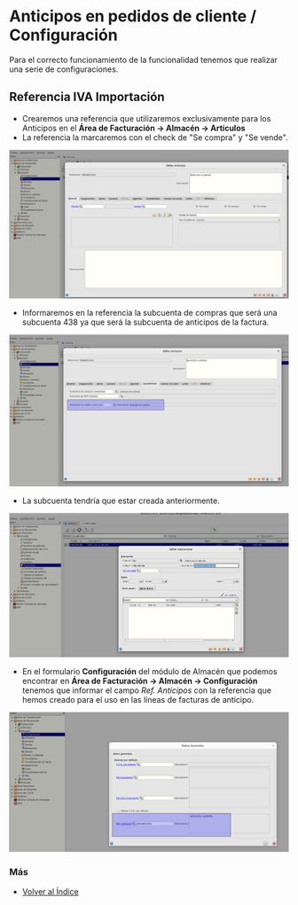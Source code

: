 # Anticipos en pedidos de cliente / Configuración

Para el correcto funcionamiento de la funcionalidad tenemos que realizar una serie de configuraciones.

## Referencia IVA Importación
- Crearemos una referencia que utilizaremos exclusivamente para los Anticipos en el **Área de Facturación -> Almacén -> Artículos**
- La referencia la marcaremos con el check de "Se compra" y "Se vende".

![Referencia anticipos](./img/formarticulos1.png)

- Informaremos en la referencia la subcuenta de compras que será una subcuenta 438 ya que será la subcuenta de anticipos de la factura.

![Referencia anticipos](./img/formarticulos2.png)

- La subcuenta tendría que estar creada anteriormente.

![Subcuenta](./img/formsubcuentas.png)

- En el formulario **Configuración** del módulo de Almacén que podemos encontrar en **Área de Facturación -> Almacén -> Configuración** tenemos que informar el campo *Ref. Anticipos* con la referencia que hemos creado para el uso en las líneas de facturas de anticipo.

![Configuración almacén](./img/formfactalma_general.png)

### Más

  * [Volver al Índice](./index.md)

